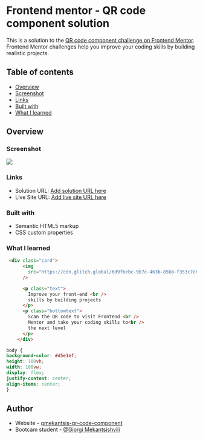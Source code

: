 # Frontend mentor - QR code component solution

This is a solution to the [QR code component challenge on Frontend Mentor](https://www.frontendmentor.io/challenges/qr-code-component-iux_sIO_H). Frontend Mentor challenges help you improve your coding skills by building realistic projects.

## Table of contents

- [Overview](#overview)
- [Screenshot](#screenshot)
- [Links](#links)
- [Built with](#built-with)
- [What I learned](#what-i-learned)

## Overview

### Screenshot

![](https://cdn.glitch.global/6d9f6ebc-9b7c-463b-85b8-f353c7c6f6cf/QR%20screen.png?v=1655796378956)

### Links

- Solution URL: [Add solution URL here](https://glitch.com/edit/#!/gmekantsis-qr-code-component)
- Live Site URL: [Add live site URL here](https://gmekantsis-qr-code-component.glitch.me)

### Built with

- Semantic HTML5 markup
- CSS custom properties

### What I learned

```html
 <div class="card">
      <img
        src="https://cdn.glitch.global/6d9f6ebc-9b7c-463b-85b8-f353c7c6f6cf/qr.png?v=1655379299801"
      />

      <p class="text">
        Improve your front-end <br />
        skills by building projects
      </p>
      <p class="bottomtext">
        Scan the QR code to visit Frontend <br />
        Mentor and take your coding skills to<br />
        the next level
      </p>
    </div>
```

```css
body {
background-color: #d5e1ef;
height: 100vh;
width: 100vw;
display: flex;
justify-content: center;
align-items: center;
}

```

## Author

- Website - [gmekantsis-qr-code-component](https://gmekantsis-qr-code-component.glitch.me)
- Bootcam student - [@Giorgi Mekantsishvili](https://gmekantsis-qr-code-component.glitch.me)
